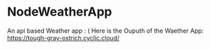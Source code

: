 # NodeWeatherApp
An api based Weather app : (
Here is the Ouputh of the Waether App:
https://tough-gray-ostrich.cyclic.cloud/
